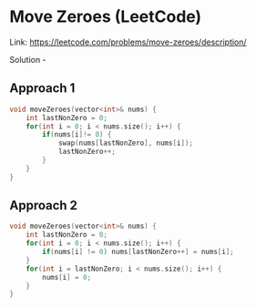 # Move Zeroes (LeetCode)
Link: https://leetcode.com/problems/move-zeroes/description/

Solution - 
## Approach 1
```C++
void moveZeroes(vector<int>& nums) {
    int lastNonZero = 0;
    for(int i = 0; i < nums.size(); i++) {
        if(nums[i]!= 0) {
            swap(nums[lastNonZero], nums[i]);
            lastNonZero++;
        }
    }
}
```

## Approach 2
```C++
void moveZeroes(vector<int>& nums) {
    int lastNonZero = 0;
    for(int i = 0; i < nums.size(); i++) {
        if(nums[i] != 0) nums[lastNonZero++] = nums[i];
    }
    for(int i = lastNonZero; i < nums.size(); i++) {
        nums[i] = 0;
    }
}

```
